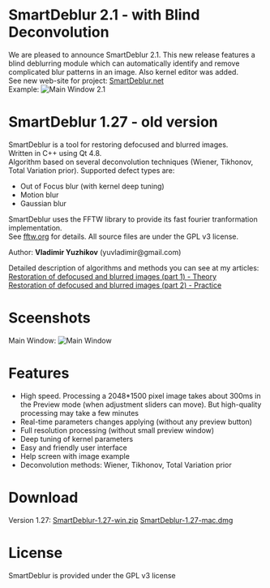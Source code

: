 SmartDeblur 2.1 - with Blind Deconvolution
===========
We are pleased to announce SmartDeblur 2.1.
This new release features a blind deblurring module which can automatically identify and remove complicated blur patterns in an image. Also kernel editor was added.<br/>
See new web-site for project: <a href="http://smartdeblur.net">SmartDeblur.net</a><br/>
Example:
![Main Window 2.1](http://smartdeblur.net/Kernel_editor.jpg)

SmartDeblur 1.27 - old version
===========

SmartDeblur is a tool for restoring defocused and blurred images.
<br/>Written in C++ using Qt 4.8.
<br/>Algorithm based on several deconvolution techniques (Wiener, Tikhonov, Total Variation prior). Supported defect types are:
<ul>
    <li>Out of Focus blur (with kernel deep tuning)</li>
    <li>Motion blur</li>
    <li>Gaussian blur</li>
</ul>
SmartDeblur uses the FFTW library to provide its fast fourier tranformation implementation.
<br/>See <a href="http://fftw.org/">fftw.org</a> for details.
All source files are under the GPL v3 license.<br/>
<p>Author: <b>Vladimir Yuzhikov</b> (yuvladimir@gmail.com)

Detailed description of algorithms and methods you can see at my articles:<br/>
<a href="http://yuzhikov.com/articles/BlurredImagesRestoration1.htm">Restoration of defocused and blurred images (part 1) - Theory</a><br/>
<a href="http://yuzhikov.com/articles/BlurredImagesRestoration2.htm">Restoration of defocused and blurred images (part 2) - Practice</a><br/>


Sceenshots
==========
Main Window:
![Main Window](http://habrastorage.org/storage2/fb7/6ce/ee9/fb76ceee92de9cf664991fed9a54b0bc.png)

Features
========
<ul>
    <li>High speed. Processing a 2048*1500 pixel image takes about 300ms in the Preview mode (when
        adjustment sliders can move). But high-quality processing may take a few minutes
    </li>
    <li>Real-time parameters changes applying (without any preview button)</li>
    <li>Full resolution processing (without small preview window)</li>
    <li>Deep tuning of kernel parameters</li>
    <li>Easy and friendly user interface</li>
    <li>Help screen with image example</li>
    <li>Deconvolution methods: Wiener, Tikhonov, Total Variation prior</li>
</ul>

Download
========
Version 1.27: 
[SmartDeblur-1.27-win.zip](https://github.com/downloads/Y-Vladimir/SmartDeblur/SmartDeblur-1.27-win.zip)
[SmartDeblur-1.27-mac.dmg](https://github.com/downloads/gibbonweb/SmartDeblur/SmartDeblur-1.27-mac.dmg)

License
========
SmartDeblur is provided under the GPL v3 license
